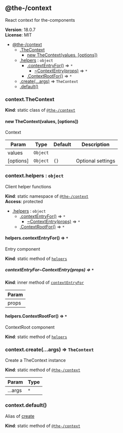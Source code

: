 <!--- Code generated by @the-/script-doc. DO NOT EDIT. -->

<a name="module_@the-/context"></a>

## @the-/context
React context for the-components

**Version**: 18.0.7  
**License**: MIT  

* [@the-/context](#module_@the-/context)
    * [.TheContext](#module_@the-/context.TheContext)
        * [new TheContext(values, [options])](#new_module_@the-/context.TheContext_new)
    * [.helpers](#module_@the-/context.helpers) : <code>object</code>
        * [.contextEntryFor()](#module_@the-/context.helpers.contextEntryFor) ⇒ <code>\*</code>
            * [~ContextEntry(props)](#module_@the-/context.helpers.contextEntryFor..ContextEntry) ⇒ <code>\*</code>
        * [.ContextRootFor()](#module_@the-/context.helpers.ContextRootFor) ⇒ <code>\*</code>
    * [.create(...args)](#module_@the-/context.create) ⇒ <code>TheContext</code>
    * [.default()](#module_@the-/context.default)

<a name="module_@the-/context.TheContext"></a>

### context.TheContext
**Kind**: static class of [<code>@the-/context</code>](#module_@the-/context)  
<a name="new_module_@the-/context.TheContext_new"></a>

#### new TheContext(values, [options])
Context


| Param | Type | Default | Description |
| --- | --- | --- | --- |
| values | <code>Object</code> |  |  |
| [options] | <code>Object</code> | <code>{}</code> | Optional settings |

<a name="module_@the-/context.helpers"></a>

### context.helpers : <code>object</code>
Client helper functions

**Kind**: static namespace of [<code>@the-/context</code>](#module_@the-/context)  
**Access**: protected  

* [.helpers](#module_@the-/context.helpers) : <code>object</code>
    * [.contextEntryFor()](#module_@the-/context.helpers.contextEntryFor) ⇒ <code>\*</code>
        * [~ContextEntry(props)](#module_@the-/context.helpers.contextEntryFor..ContextEntry) ⇒ <code>\*</code>
    * [.ContextRootFor()](#module_@the-/context.helpers.ContextRootFor) ⇒ <code>\*</code>

<a name="module_@the-/context.helpers.contextEntryFor"></a>

#### helpers.contextEntryFor() ⇒ <code>\*</code>
Entry component

**Kind**: static method of [<code>helpers</code>](#module_@the-/context.helpers)  
<a name="module_@the-/context.helpers.contextEntryFor..ContextEntry"></a>

##### contextEntryFor~ContextEntry(props) ⇒ <code>\*</code>
**Kind**: inner method of [<code>contextEntryFor</code>](#module_@the-/context.helpers.contextEntryFor)  

| Param |
| --- |
| props | 

<a name="module_@the-/context.helpers.ContextRootFor"></a>

#### helpers.ContextRootFor() ⇒ <code>\*</code>
ContextRoot component

**Kind**: static method of [<code>helpers</code>](#module_@the-/context.helpers)  
<a name="module_@the-/context.create"></a>

### context.create(...args) ⇒ <code>TheContext</code>
Create a TheContext instance

**Kind**: static method of [<code>@the-/context</code>](#module_@the-/context)  

| Param | Type |
| --- | --- |
| ...args | <code>\*</code> | 

<a name="module_@the-/context.default"></a>

### context.default()
Alias of [create](#module_@the-/context.create)

**Kind**: static method of [<code>@the-/context</code>](#module_@the-/context)  

